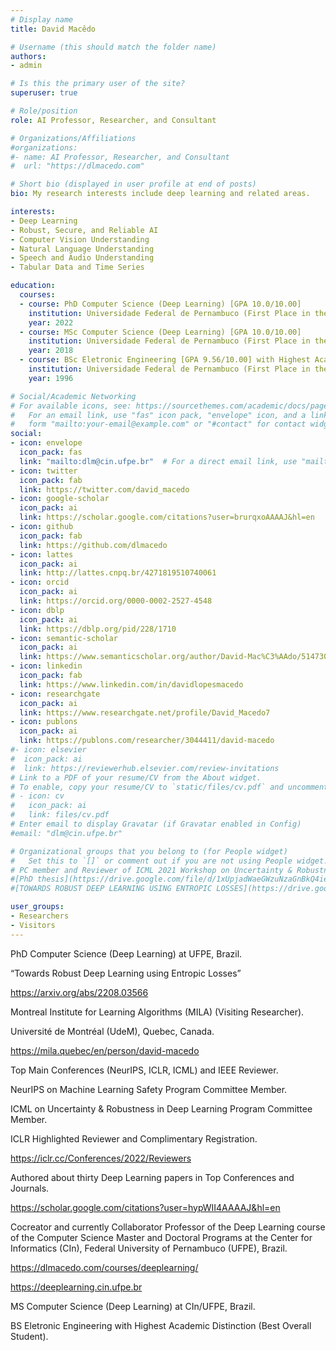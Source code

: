 ```yaml
---
# Display name
title: David Macêdo

# Username (this should match the folder name)
authors:
- admin

# Is this the primary user of the site?
superuser: true

# Role/position
role: AI Professor, Researcher, and Consultant

# Organizations/Affiliations
#organizations:
#- name: AI Professor, Researcher, and Consultant
#  url: "https://dlmacedo.com"

# Short bio (displayed in user profile at end of posts)
bio: My research interests include deep learning and related areas.

interests:
- Deep Learning
- Robust, Secure, and Reliable AI
- Computer Vision Understanding
- Natural Language Understanding
- Speech and Audio Understanding
- Tabular Data and Time Series

education:
  courses:
  - course: PhD Computer Science (Deep Learning) [GPA 10.0/10.00]
    institution: Universidade Federal de Pernambuco (First Place in the Admission Process)
    year: 2022
  - course: MSc Computer Science (Deep Learning) [GPA 10.0/10.00]
    institution: Universidade Federal de Pernambuco (First Place in the Admission Process)
    year: 2018
  - course: BSc Eletronic Engineering [GPA 9.56/10.00] with Highest Academic Distinction (Best Overall Student)
    institution: Universidade Federal de Pernambuco (First Place in the Admission Process)
    year: 1996

# Social/Academic Networking
# For available icons, see: https://sourcethemes.com/academic/docs/page-builder/#icons
#   For an email link, use "fas" icon pack, "envelope" icon, and a link in the
#   form "mailto:your-email@example.com" or "#contact" for contact widget.
social:
- icon: envelope
  icon_pack: fas
  link: "mailto:dlm@cin.ufpe.br"  # For a direct email link, use "mailto:dlm@cin.ufpe.br".
- icon: twitter
  icon_pack: fab
  link: https://twitter.com/david_macedo
- icon: google-scholar
  icon_pack: ai
  link: https://scholar.google.com/citations?user=brurqxoAAAAJ&hl=en
- icon: github
  icon_pack: fab
  link: https://github.com/dlmacedo
- icon: lattes
  icon_pack: ai
  link: http://lattes.cnpq.br/4271819510740061
- icon: orcid
  icon_pack: ai
  link: https://orcid.org/0000-0002-2527-4548
- icon: dblp
  icon_pack: ai
  link: https://dblp.org/pid/228/1710
- icon: semantic-scholar
  icon_pack: ai
  link: https://www.semanticscholar.org/author/David-Mac%C3%AAdo/51473026
- icon: linkedin
  icon_pack: fab
  link: https://www.linkedin.com/in/davidlopesmacedo
- icon: researchgate
  icon_pack: ai
  link: https://www.researchgate.net/profile/David_Macedo7
- icon: publons
  icon_pack: ai
  link: https://publons.com/researcher/3044411/david-macedo
#- icon: elsevier
#  icon_pack: ai
#  link: https://reviewerhub.elsevier.com/review-invitations
# Link to a PDF of your resume/CV from the About widget.
# To enable, copy your resume/CV to `static/files/cv.pdf` and uncomment the lines below.
# - icon: cv
#   icon_pack: ai
#   link: files/cv.pdf
# Enter email to display Gravatar (if Gravatar enabled in Config)
#email: "dlm@cin.ufpe.br"

# Organizational groups that you belong to (for People widget)
#   Set this to `[]` or comment out if you are not using People widget.
# PC member and Reviewer of ICML 2021 Workshop on Uncertainty & Robustness in Deep Learning.
#[PhD thesis](https://drive.google.com/file/d/1xUpjadWaeGWzuNzaGnBkQ4ieNKkvmOZf/view?usp=sharing)
#[TOWARDS ROBUST DEEP LEARNING USING ENTROPIC LOSSES](https://drive.google.com/file/d/1dq1o7KqH_UEO5tt6YDx2Z2Hr8rVJkQzD/view?usp=sharing)

user_groups:
- Researchers
- Visitors
---
```


PhD Computer Science (Deep Learning) at UFPE, Brazil.

“Towards Robust Deep Learning using Entropic Losses”

https://arxiv.org/abs/2208.03566

Montreal Institute for Learning Algorithms (MILA) (Visiting Researcher).

Université de Montréal (UdeM), Quebec, Canada.

https://mila.quebec/en/person/david-macedo

Top Main Conferences (NeurIPS, ICLR, ICML) and IEEE Reviewer.

NeurIPS on Machine Learning Safety Program Committee Member.

ICML on Uncertainty & Robustness in Deep Learning Program Committee Member.

ICLR Highlighted Reviewer and Complimentary Registration.

https://iclr.cc/Conferences/2022/Reviewers

Authored about thirty Deep Learning papers in Top Conferences and Journals.

https://scholar.google.com/citations?user=hypWII4AAAAJ&hl=en

Cocreator and currently Collaborator Professor of the Deep Learning course of the Computer Science Master and Doctoral Programs at the Center for Informatics (CIn), Federal University of Pernambuco (UFPE), Brazil.

https://dlmacedo.com/courses/deeplearning/

https://deeplearning.cin.ufpe.br

MS Computer Science (Deep Learning) at CIn/UFPE, Brazil.

BS Eletronic Engineering with Highest Academic Distinction (Best Overall Student).
